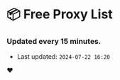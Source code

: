 # :package: Free Proxy List
### Updated every 15 minutes.

- Last updated: `2024-07-22 16:20`

:heart:
